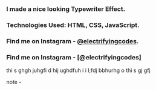 ### I made a nice looking Typewriter Effect.

### Technologies Used: HTML, CSS, JavaScript.

### Find me on Instagram - [@electrifyingcodes][Instagram].
### Find me on Instagram - [@electrifyingcodes]
 
thi s ghgh juhgfi d hij  ughdfuh i i l;fdj bbhurhg  o thi s gj  gfj

[Instagram]: https://www.instagram.com/electrifyingcodes 
note - 